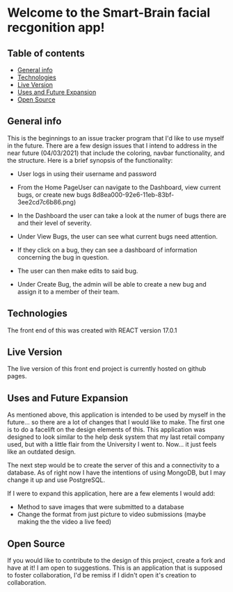 # Welcome to the Smart-Brain facial recgonition app!

## Table of contents
* [General info](#general-info)
* [Technologies](#technologies)
* [Live Version](#live-version)
* [Uses and Future Expansion](#Uses-and-Future-Expansion)
* [Open Source](#open-source)

## General info
This is the beginnings to an issue tracker program that I'd like to use myself in the future. There are a few design issues that I intend to
address in the near future (04/03/2021) that include the coloring, navbar functionality, and the structure.
Here is a brief synopsis of the functionality: 

* User logs in using their username and password

* From the Home PageUser can navigate to the Dashboard, view current bugs, or create new bugs 8d8ea000-92e6-11eb-83bf-3ee2cd7c6b86.png)
* In the Dashboard the user can take a look at the numer of bugs there are and their level of severity. 
* Under View Bugs, the user can see what current bugs need attention.
* If they click on a bug, they can see a dashboard of information concerning the bug in question.
* The user can then make edits to said bug.
* Under Create Bug, the admin will be able to create a new bug and assign it to a member of their team.

	
## Technologies
The front end of this was created with REACT version 17.0.1

## Live Version

The live version of this front end project is currently hosted on github pages.

## Uses and Future Expansion

As mentioned above, this application is intended to be used by myself in the future... so there are a lot of changes that I would like to make.
The first one is to do a facelift on the design elements of this. This application was designed to look similar to the help desk system that my 
last retail company used, but with a little flair from the University I went to. Now... it just feels like an outdated design.

The next step would be to create the server of this and a connectivity to a database. As of right now I have the intentions of using MongoDB, 
but I may change it up and use PostgreSQL. 

If I were to expand this application, here are a few elements I would add:

* Method to save images that were submitted to a database
* Change the format from just picture to video submissions (maybe making the the video a live feed)

## Open Source

If you would like to contribute to the design of this project, create a fork and have at it! I am open to suggestions. 
This is an application that is supposed to foster collaboration, I'd be remiss if I didn't open it's creation to collaboration.
